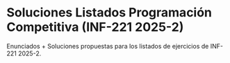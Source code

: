 # Soluciones Listados Programación Competitiva (INF-221 2025-2)

Enunciados + Soluciones propuestas para los listados de ejercicios de INF-221 2025-2.
